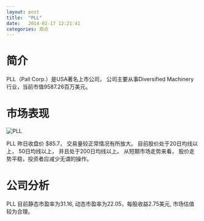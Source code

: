 ```yaml
---
layout: post
title:  "PLL"
date:   2014-02-17 12:21:41
categories: 观点
---
```


# 简介
PLL（Pall Corp.）是USA著名上市公司，
公司主要从事Diversified Machinery行业，当前市值9587.26百万美元。

# 市场表现

![PLL](http://finviz.com/chart.ashx?t=PLL&ty=c&ta=1&p=d&s=l)

PLL 昨日收盘价 $85.7，
交易量较正常情况有所放大。
目前股价处于20日均线以上，
50日均线以上，
并且处于200日均线以上。
从短期市场走势来看，
股价走势平稳，投资者应减少无谓的操作。

# 公司分析
PLL 目前静态市盈率为31.16, 动态市盈率为22.05，每股收益2.75美元,
市场估值较为合理。
